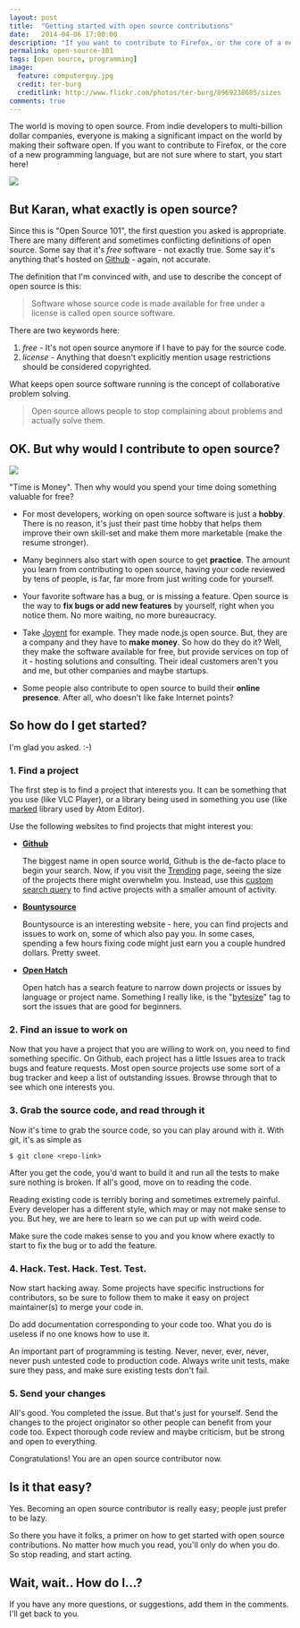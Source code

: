 ```yaml
---
layout: post
title:  "Getting started with open source contributions"
date:   2014-04-06 17:00:00
description: "If you want to contribute to Firefox, or the core of a new programming language, but are not sure where to start, you start here."
permalink: open-source-101
tags: [open source, programming]
image:
  feature: computerguy.jpg
  credit: ter-burg
  creditlink: http://www.flickr.com/photos/ter-burg/8969238685/sizes
comments: true
---
```


The world is moving to open source. From indie developers to multi-billion dollar companies, everyone is making a significant impact on the world by making their software open. If you want to contribute to Firefox, or the core of a new programming language, but are not sure where to start, you start here!

![](http://i.imgur.com/hZayDX8.png)

## But Karan, what exactly is open source?

Since this is "Open Source 101", the first question you asked is appropriate. There are many different and sometimes conflicting definitions of open source. Some say that it's *free* software - not exactly true. Some say it's anything that's hosted on [Github](http://github.com/karan) - again, not accurate.

The definition that I'm convinced with, and use to describe the concept of open source is this:

> Software whose source code is made available for free under a license is called open source software.

There are two keywords here:

1. *free* - It's not open source anymore if I have to pay for the source code.
2. *license* - Anything that doesn't explicitly mention usage restrictions should be considered copyrighted.

What keeps open source software running is the concept of collaborative problem solving.

> Open source allows people to stop complaining about problems and actually solve them.

## OK. But why would I contribute to open source?

![](https://farm3.staticflickr.com/2892/8989294371_fe20afe3dc_z_d.jpg)

"Time is Money". Then why would you spend your time doing something valuable for free? 

- For most developers, working on open source software is just a **hobby**. There is no reason, it's just their past time hobby that helps them improve their own skill-set and make them more marketable (make the resume stronger).

- Many beginners also start with open source to get **practice**. The amount you learn from contributing to open source, having your code reviewed by tens of people, is far, far more from just writing code for yourself.

- Your favorite software has a bug, or is missing a feature. Open source is the way to **fix bugs or add new features** by yourself, right when you notice them. No more waiting, no more bureaucracy.

- Take [Joyent](https://github.com/joyent) for example. They made node.js open source. But, they are a company and they have to **make money**. So how do they do it? Well, they make the software available for free, but provide services on top of it - hosting solutions and consulting. Their ideal customers aren't you and me, but other companies and maybe startups.

- Some people also contribute to open source to build their **online presence**. After all, who doesn't like fake Internet points?

## So how do I get started?

I'm glad you asked. :-)

### 1. Find a project

The first step is to find a project that interests you. It can be something that you use (like VLC Player), or a library being used in something you use (like [marked](https://github.com/chjj/marked) library used by Atom Editor).

Use the following websites to find projects that might interest you:

- [**Github**](https://github.com/trending)

    The biggest name in open source world, Github is the de-facto place to begin your search. Now, if you visit the [Trending](https://github.com/trending) page, seeing the size of the projects there might overwhelm you. Instead, use this [custom search query](https://github.com/search?o=desc&q=stars%3A%3C10&ref=searchresults&s=updated&type=Repositories) to find active projects with a smaller amount of activity. 

- [**Bountysource**](https://www.bountysource.com/)

    Bountysource is an interesting website - here, you can find projects and issues to work on, some of which also pay you. In some cases, spending a few hours fixing code might just earn you a couple hundred dollars. Pretty sweet.

- [**Open Hatch**](https://openhatch.org/search/)

    Open hatch has a search feature to narrow down projects or issues by language or project name. Something I really like, is the "[bytesize](https://openhatch.org/search/?q=&toughness=bitesize&language=C)" tag to sort the issues that are good for beginners.

### 2. Find an issue to work on

Now that you have a project that you are willing to work on, you need to find something specific. On Github, each project has a little Issues area to track bugs and feature requests. Most open source projects use some sort of a bug tracker and keep a list of outstanding issues. Browse through that to see which one interests you. 

### 3. Grab the source code, and read through it

Now it's time to grab the source code, so you can play around with it. With git, it's as simple as

    $ git clone <repo-link>

After you get the code, you'd want to build it and run all the tests to make sure nothing is broken. If all's good, move on to reading the code.

Reading existing code is terribly boring and sometimes extremely painful. Every developer has a different style, which may or may not make sense to you. But hey, we are here to learn so we can put up with weird code. 

Make sure the code makes sense to you and you know where exactly to start to fix the bug or to add the feature.

### 4. Hack. Test. Hack. Test. Test.

Now start hacking away. Some projects have specific instructions for contributors, so be sure to follow them to make it easy on project maintainer(s) to merge your code in.

Do add documentation corresponding to your code too. What you do is useless if no one knows how to use it.

An important part of programming is testing. Never, never, ever, never, never push untested code to production code. Always write unit tests, make sure they pass, and make sure existing tests don't fail.

### 5. Send your changes

All's good. You completed the issue. But that's just for yourself. Send the changes to the project originator so other people can benefit from your code too. Expect thorough code review and maybe criticism, but be strong and open to everything.

Congratulations! You are an open source contributor now.

## Is it that easy?

Yes. Becoming an open source contributor is really easy; people just prefer to be lazy.

So there you have it folks, a primer on how to get started with open source contributions. No matter how much you read, you'll only do when you do. So stop reading, and start acting.

## Wait, wait.. How do I...?

If you have any more questions, or suggestions, add them in the comments. I'll get back to you.
